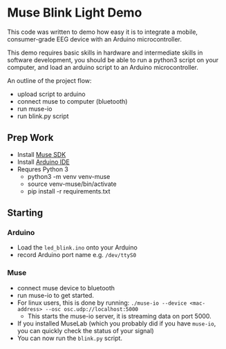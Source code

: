 # Muse Blink Light Demo

This code was written to demo how easy it is to integrate a mobile, consumer-grade EEG device with an Arduino microcontroller.

This demo requires basic skills in hardware and intermediate skills in software development, you should be able to run a python3 script on your computer, and load an arduino script to an Arduino microcontroller.

An outline of the project flow:
-   upload script to arduino
-   connect muse to computer (bluetooth)
-   run muse-io 
-   run blink.py script

## Prep Work


-   Install [Muse SDK](http://developer.choosemuse.com/research-tools/getting-started)
-   Install [Arduino IDE](https://www.arduino.cc/en/Main/Software)
-   Requres Python 3
    -   python3 -m venv venv-muse
    -   source venv-muse/bin/activate
    -   pip install -r requirements.txt


## Starting

### Arduino

-   Load the `led_blink.ino` onto your Arduino
-   record Arduino port name e.g. `/dev/ttyS0`

### Muse

-   connect muse device to bluetooth
-   run muse-io to get started.
-   For linux users, this is done by running: `./muse-io --device <mac-address> --osc osc.udp://localhost:5000`
    -   This starts the muse-io server, it is streaming data on port 5000.
-   If you installed MuseLab (which you probably did if you have `muse-io`, you can quickly check the status of your signal)
-   You can now run the `blink.py` script.

